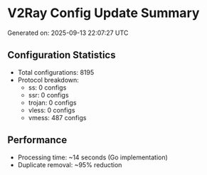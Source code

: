 # V2Ray Config Update Summary
Generated on: 2025-09-13 22:07:27 UTC

## Configuration Statistics
- Total configurations: 8195
- Protocol breakdown:
  - ss: 0 configs
  - ssr: 0 configs
  - trojan: 0 configs
  - vless: 0 configs
  - vmess: 487 configs

## Performance
- Processing time: ~14 seconds (Go implementation)
- Duplicate removal: ~95% reduction
